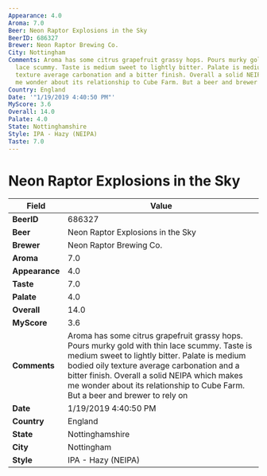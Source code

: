 ```yaml
---
Appearance: 4.0
Aroma: 7.0
Beer: Neon Raptor Explosions in the Sky
BeerID: 686327
Brewer: Neon Raptor Brewing Co.
City: Nottingham
Comments: Aroma has some citrus grapefruit grassy hops. Pours murky gold with thin
  lace scummy. Taste is medium sweet to lightly bitter. Palate is medium bodied oily
  texture average carbonation and a bitter finish. Overall a solid NEIPA which makes
  me wonder about its relationship to Cube Farm. But a beer and brewer to rely on
Country: England
Date: '"1/19/2019 4:40:50 PM"'
MyScore: 3.6
Overall: 14.0
Palate: 4.0
State: Nottinghamshire
Style: IPA - Hazy (NEIPA)
Taste: 7.0
---
```


# Neon Raptor Explosions in the Sky

| Field         | Value |
|---------------|-------|
| **BeerID** | 686327 |
| **Beer** | Neon Raptor Explosions in the Sky |
| **Brewer** | Neon Raptor Brewing Co. |
| **Aroma** | 7.0 |
| **Appearance** | 4.0 |
| **Taste** | 7.0 |
| **Palate** | 4.0 |
| **Overall** | 14.0 |
| **MyScore** | 3.6 |
| **Comments** | Aroma has some citrus grapefruit grassy hops. Pours murky gold with thin lace scummy. Taste is medium sweet to lightly bitter. Palate is medium bodied oily texture average carbonation and a bitter finish. Overall a solid NEIPA which makes me wonder about its relationship to Cube Farm. But a beer and brewer to rely on |
| **Date** | 1/19/2019 4:40:50 PM |
| **Country** | England |
| **State** | Nottinghamshire |
| **City** | Nottingham |
| **Style** | IPA - Hazy (NEIPA) |
